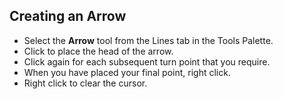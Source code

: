 ## Creating an Arrow

 - Select the **Arrow** tool from the Lines tab in the Tools Palette.
 - Click to place the head of the arrow.
 - Click again for each subsequent turn point that you require.
 - When you have placed your final point, right click.
 - Right click to clear the cursor.
